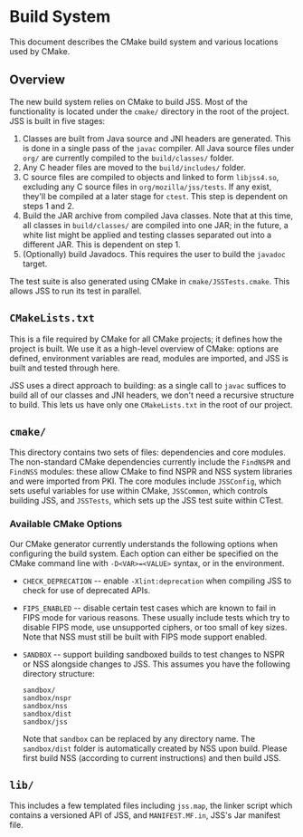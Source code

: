 # Build System

This document describes the CMake build system and various locations used
by CMake.


## Overview

The new build system relies on CMake to build JSS. Most of the functionality
is located under the `cmake/` directory in the root of the project. JSS is
built in five stages:

1. Classes are built from Java source and JNI headers are generated. This is
   done in a single pass of the `javac` compiler. All Java source files under
   `org/` are currently compiled to the `build/classes/` folder.
2. Any C header files are moved to the `build/includes/` folder.
3. C source files are compiled to objects and linked to form `libjss4.so`,
   excluding any C source files in `org/mozilla/jss/tests`. If any exist,
   they'll be compiled at a later stage for `ctest`. This step is dependent
   on steps 1 and 2.
4. Build the JAR archive from compiled Java classes. Note that at this time,
   all classes in `build/classes/` are compiled into one JAR; in the future,
   a white list might be applied and testing classes separated out into a
   different JAR. This is dependent on step 1.
5. (Optionally) build Javadocs. This requires the user to build the `javadoc`
   target.

The test suite is also generated using CMake in `cmake/JSSTests.cmake`. This
allows JSS to run its test in parallel.


## `CMakeLists.txt`

This is a file required by CMake for all CMake projects; it defines how the
project is built. We use it as a high-level overview of CMake: options are
defined, environment variables are read, modules are imported, and JSS is
built and tested through here.

JSS uses a direct approach to building: as a single call to `javac` suffices
to build all of our classes and JNI headers, we don't need a recursive
structure to build. This lets us have only one `CMakeLists.txt` in the root
of our project.


## `cmake/`

This directory contains two sets of files: dependencies and core modules.
The non-standard CMake dependencies currently include the `FindNSPR` and
`FindNSS` modules: these allow CMake to find NSPR and NSS system libraries
and were imported from PKI. The core modules include `JSSConfig`, which
sets useful variables for use within CMake, `JSSCommon`, which controls
building JSS, and `JSSTests`, which sets up the JSS test suite within
CTest.

### Available CMake Options

Our CMake generator currently understands the following options when
configuring the build system. Each option can either be specified on the CMake
command line with `-D<VAR>=<VALUE>` syntax, or in the environment.

 - `CHECK_DEPRECATION` -- enable `-Xlint:deprecation` when compiling JSS to
    check for use of deprecated APIs.
 - `FIPS_ENABLED` -- disable certain test cases which are known to fail in
    FIPS mode for various reasons. These usually include tests which try to
    disable FIPS mode, use unsupported ciphers, or too small of key sizes.
    Note that NSS must still be built with FIPS mode support enabled.
 - `SANDBOX` -- support building sandboxed builds to test changes to NSPR or
    NSS alongside changes to JSS. This assumes you have the following
    directory structure:

    ```
    sandbox/
    sandbox/nspr
    sandbox/nss
    sandbox/dist
    sandbox/jss
    ```

    Note that `sandbox` can be replaced by any directory name. The
    `sandbox/dist` folder is automatically created by NSS upon build.
    Please first build NSS (according to current instructions) and then
    build JSS.

## `lib/`

This includes a few templated files including `jss.map`, the linker script
which contains a versioned API of JSS, and `MANIFEST.MF.in`, JSS's Jar
manifest file.
